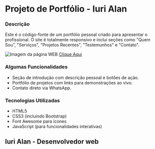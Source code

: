 # Projeto de Portfólio - Iuri Alan

### Descrição

Este é o código-fonte de um portfólio pessoal criado para apresentar o profissional. O site é totalmente responsivo e inclui seções como "Quem Sou", "Serviços", "Projetos Recentes", "Testemunhos" e "Contato".

<img src="https://i.postimg.cc/kgDMKp3H/portfolio.png" alt="Imagem da página WEB">
<a href="https://iuriaalmeida.github.io/Meu_Portfolio/">Clique Aqui</a>

### Algumas Funcionalidades
  * Seção de introdução com descrição pessoal e botões de ação.
  * Portfólio de projetos com links para demonstrações ao vivo.
  * Contato direto via WhatsApp.

### Tecnologias Utilizadas
  * HTML5
  * CSS3 (incluindo Bootstrap)
  * Font Awesome para ícones
  * JavaScript (para funcionalidades interativas)

## Iuri Alan - Desenvolvedor web
